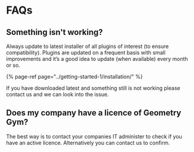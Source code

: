 # FAQs

## Something isn't working?

Always update to latest installer of all plugins of interest \(to ensure compatibility\). Plugins are updated on a frequent basis with small improvements and it’s a good idea to update \(when available\) every month or so. 

{% page-ref page="../getting-started-1/installation/" %}

If you have downloaded latest and something still is not working please contact us and we can look into the issue.

## Does my company have a licence of Geometry Gym?

The best way is to contact your companies IT administer to check if you have an active licence. Alternatively you can contact us to confirm.  

## 

